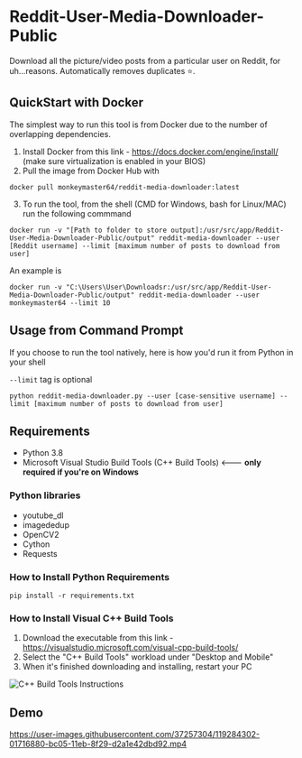 # Reddit-User-Media-Downloader-Public

Download all the picture/video posts from a particular user on Reddit, for uh...reasons. Automatically removes duplicates :star:.

## QuickStart with Docker 

The simplest way to run this tool is from Docker due to the number of overlapping dependencies.

1. Install Docker from this link - https://docs.docker.com/engine/install/  (make sure virtualization is enabled in your BIOS)
2. Pull the image from Docker Hub with
```
docker pull monkeymaster64/reddit-media-downloader:latest
```
3. To run the tool, from the shell (CMD for Windows, bash for Linux/MAC) run the following commmand
```
docker run -v "[Path to folder to store output]:/usr/src/app/Reddit-User-Media-Downloader-Public/output" reddit-media-downloader --user [Reddit username] --limit [maximum number of posts to download from user]
```

An example is

```
docker run -v "C:\Users\User\Downloadsr:/usr/src/app/Reddit-User-Media-Downloader-Public/output" reddit-media-downloader --user monkeymaster64 --limit 10
```

## Usage from Command Prompt

If you choose to run the tool natively, here is how you'd run it from Python in your shell

```--limit``` tag is optional
```
python reddit-media-downloader.py --user [case-sensitive username] --limit [maximum number of posts to download from user]
```
## Requirements
- Python 3.8
- Microsoft Visual Studio Build Tools (C++ Build Tools) <--- **only required if you're on Windows**

### Python libraries
- youtube_dl 
- imagededup
- OpenCV2
- Cython
- Requests

### How to Install Python Requirements

```
pip install -r requirements.txt
```

### How to Install Visual C++ Build Tools

1. Download the executable from this link - https://visualstudio.microsoft.com/visual-cpp-build-tools/
2. Select the "C++ Build Tools" workload under "Desktop and Mobile"
3. When it's finished downloading and installing, restart your PC

![C++ Build Tools Instructions](https://user-images.githubusercontent.com/16315128/119354163-5cd54200-bc69-11eb-885c-4c3b9ab6cac0.png)



## Demo


https://user-images.githubusercontent.com/37257304/119284302-01716880-bc05-11eb-8f29-d2a1e42dbd92.mp4

